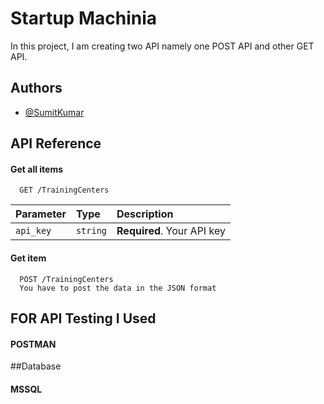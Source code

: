 
# Startup Machinia

In this project, I am creating two API namely one POST API and other GET API.

## Authors

- [@SumitKumar](https://www.github.com/SumitVashist)


## API Reference

#### Get all items

```http
  GET /TrainingCenters
```

| Parameter | Type     | Description                |
| :-------- | :------- | :------------------------- |
| `api_key` | `string` | **Required**. Your API key |

#### Get item

```http
  POST /TrainingCenters
  You have to post the data in the JSON format
```

## FOR API Testing I Used 
#### POSTMAN

##Database 
#### MSSQL
